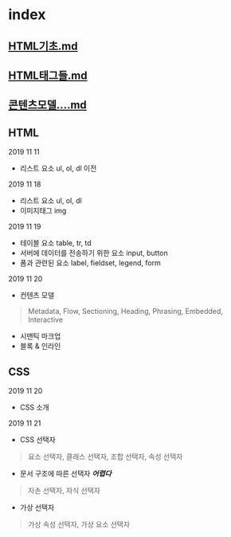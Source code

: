 # index

## [HTML기초.md](./HTML/HTML기초.md)   
## [HTML태그들.md](./HTML/HTML태그들.md)    
## [콘텐츠모델....md](./HTML/콘텐츠모델,시멘틱마크업,블록인라인.md)    

## HTML 

2019 11 11
* 리스트 요소 ul, ol, dl 이전

2019 11 18 
* 리스트 요소 ul, ol, dl   
* 이미지태그 img  

2019 11 19
* 테이블 요소 table, tr, td   
* 서버에 데이터를 전송하기 위한 요소 input, button  
* 폼과 관련된 요소 label, fieldset, legend, form

2019 11 20
* 컨텐츠 모델 
> Metadata, Flow, Sectioning, Heading, Phrasing, Embedded, Interactive   
* 시맨틱 마크업   
* 블록 & 인라인  

## CSS 

2019 11 20
* CSS 소개

2019 11 21 
* CSS 선택자 
> 요소 선택자, 클래스 선택자, 조합 선택자, 속성 선택자  
* 문서 구조에 따른 선택자  ***어렵다***
> 자손 선택자, 자식 선택자 
* 가상 선택자 
> 가상 속성 선택자, 가상 요소 선택자






